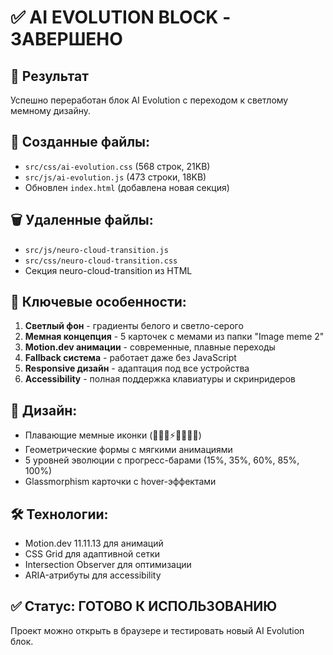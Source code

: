 # ✅ AI EVOLUTION BLOCK - ЗАВЕРШЕНО

## 🎯 Результат
Успешно переработан блок AI Evolution с переходом к светлому мемному дизайну.

## 📁 Созданные файлы:
- `src/css/ai-evolution.css` (568 строк, 21KB)
- `src/js/ai-evolution.js` (473 строки, 18KB)
- Обновлен `index.html` (добавлена новая секция)

## 🗑️ Удаленные файлы:
- `src/js/neuro-cloud-transition.js`
- `src/css/neuro-cloud-transition.css`
- Секция neuro-cloud-transition из HTML

## 🚀 Ключевые особенности:
1. **Светлый фон** - градиенты белого и светло-серого
2. **Мемная концепция** - 5 карточек с мемами из папки "Image meme 2"
3. **Motion.dev анимации** - современные, плавные переходы
4. **Fallback система** - работает даже без JavaScript
5. **Responsive дизайн** - адаптация под все устройства
6. **Accessibility** - полная поддержка клавиатуры и скринридеров

## 🎨 Дизайн:
- Плавающие мемные иконки (🤖💡🧠⚡🎯🚀💎🔥)
- Геометрические формы с мягкими анимациями
- 5 уровней эволюции с прогресс-барами (15%, 35%, 60%, 85%, 100%)
- Glassmorphism карточки с hover-эффектами

## 🛠️ Технологии:
- Motion.dev 11.11.13 для анимаций
- CSS Grid для адаптивной сетки
- Intersection Observer для оптимизации
- ARIA-атрибуты для accessibility

## ✅ Статус: ГОТОВО К ИСПОЛЬЗОВАНИЮ
Проект можно открыть в браузере и тестировать новый AI Evolution блок. 